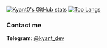[![Kyant0's GitHub stats](https://github-readme-stats.vercel.app/api?username=Kyant0)](https://github.com/Kyant0/github-readme-stats) 
[![Top Langs](https://github-readme-stats.vercel.app/api/top-langs/?username=Kyant0)](https://github.com/Kyant0/github-readme-stats) 

### Contact me

 **Telegram**: [@kyant_dev](https://t.me/kyant_dev)

